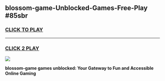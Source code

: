 
## blossom-game-Unblocked-Games-Free-Play #85sbr
<h3>
<a href="https://us.freeplayer.one?title=blossom-game&ref=9M">CLICK TO PLAY</a></h3>
<hr>

<h3>
<a href="https://us.freeplayer.one?title=blossom-game&ref=9M">CLICK 2 PLAY</a>
  
</h3>

<a href="https://us.freeplayer.one?title=blossom-game&ref=9M"><img src="https://clearcache.store/games.png"></a>


**blossom-game games unblocked: Your Gateway to Fun and Accessible Online Gaming**
